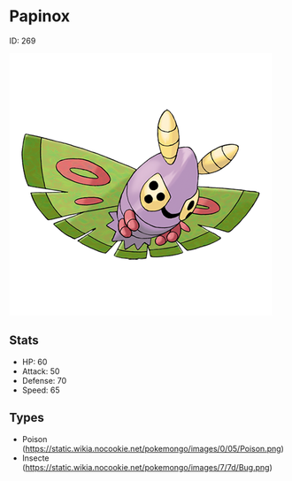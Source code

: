 # Papinox


ID: 269

![](https://raw.githubusercontent.com/PokeAPI/sprites/master/sprites/pokemon/other/official-artwork/269.png "Papinox")

## Stats


 - HP: 60
 - Attack: 50
 - Defense: 70
 - Speed: 65

## Types


 - Poison (https://static.wikia.nocookie.net/pokemongo/images/0/05/Poison.png)
 - Insecte (https://static.wikia.nocookie.net/pokemongo/images/7/7d/Bug.png)
